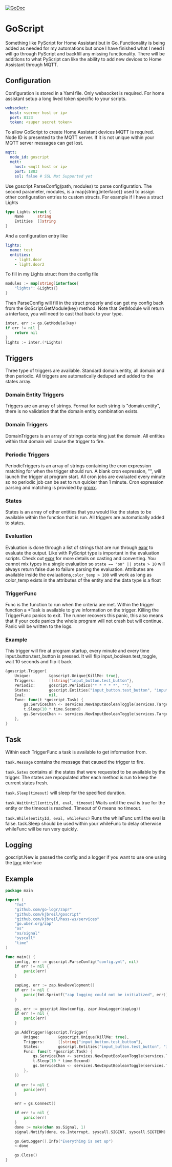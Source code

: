 [![GoDoc](https://img.shields.io/badge/pkg.go.dev-doc-blue)](http://pkg.go.dev/github.com/posener/goreadme)

# GoScript
Something like PyScript for Home Assistant but in Go. Functionality is being added as needed for my automations but once I have finished what I need I will go through PyScript and backfill any missing functionality. There will be additions to what PyScript can like the ability to add new devices to Home Assistant through MQTT.


## Configuration
Configuration is stored in a Yaml file. Only websocket is required. For home assistant setup a long lived token specific to your scripts.
```yaml
websocket:
  host: <server host or ip>
  port: 8123
  token: <super secret token>
```
To allow GoScript to create Home Assistant devices MQTT is required. Node ID is presented to the MQTT server. If it is not unique within your MQTT server messages can get lost.
```yaml
mqtt:
  node_id: goscript
  mqtt:
    host: <mqtt host or ip>
    port: 1883
    ssl: false # SSL Not Supported yet
```
Use goscript.ParseConfig(path, modules) to parse configuration. The second parameter, modules, is a map[string]interface{} used to assign other configuration entries to custom structs. For example if I have a struct Lights
```go
type Lights struct {
    Name      string
    Entities  []string
}
```
And a configuration entry like 
```yaml
lights:
  name: test
  entities:
    - light.door
    - light.door2
```
To fill in my Lights struct from the config file
```go
modules := map[string]interface{
	"lights": &Lights{}
}
```
Then ParseConfig will fill in the struct properly and can get my config back from the GoScript.GetModule(key) method. Note that GetModule will return a interface, you will need to cast that back to your type.
```go
inter, err := gs.GetModule(key)
if err != nil {
    return nil
}
lights := inter.(*Lights)
```

## Triggers
Three type of triggers are available. Standard domain.entity, all domain and then periodic. All triggers are automatically deduped and added to the states array.
### Domain Entity Triggers
Triggers are an array of strings. Format for each string is "domain.entity", there is no validation that the domain entity combination exists.
### Domain Triggers
DomainTriggers is an array of strings containing just the domain. All entities within that domain will cause the trigger to fire.
### Periodic Triggers
PeriodicTriggers is an array of strings containing the cron expression matching for when the trigger should run. A blank cron expression, "", will launch the trigger at program start. All cron jobs are evaluated every minute so no periodic job can be set to run quicker than 1 minute. Cron expression parsing and matching is provided by [gronx](github.com/adhocore/gronx).
### States
States is an array of other entities that you would like the states to be available within the function that is run. All triggers are automatically added to states.
### Evaluation
Evaluation is done through a list of strings that are run through [expr](github.com/antonmedv/expr) to evaluate the output. Like with PyScript type is important in the evaluation scripts. Check out [expr](github.com/antonmedv/expr) for more details on casting and converting. You cannot mix types in a single evaluation so `state == "on" || state > 10` will always return false due to failure parsing the evaluation. Attributes are available inside the evaluations,`color_temp > 100` will work as long as color_temp exists in the attributes of the entity and the data type is a float
### TriggerFunc
Func is the function to run when the criteria are met. Within the trigger function a *Task is available to give information on the trigger. Killing the TriggerFunc panics to exit. The runner recovers this panic, this also means that if your code panics the whole program will not crash but will continue. Panic will be written to the logs.

### Example
This trigger will fire at program startup, every minute and every time input.button.test_button is pressed. It will flip input_boolean.test_toggle, wait 10 seconds and flip it back
```go
&goscript.Trigger{
    Unique:        &goscript.Unique{KillMe: true},
    Triggers:      []string{"input_button.test_button"},
    Periodic:      goscript.Periodics("* * * * *", ""),
    States:        goscript.Entities("input_button.test_button", "input_boolean.test_toggle", "input_number.test_number"),
    Eval:          nil,
    Func: func(t *goscript.Task) {
        gs.ServiceChan <- services.NewInputBooleanToggle(services.Targets("input_boolean.test_toggle"))
        t.Sleep(10 * time.Second)
        gs.ServiceChan <- services.NewInputBooleanToggle(services.Targets("input_boolean.test_toggle"))
    },
}
```

## Task
Within each TriggerFunc a task is available to get information from.

`task.Message` contains the message that caused the trigger to fire.

`task.Sates` contains all the states that were requested to be available by the trigger. The states are repopulated after each method is run to keep the current states fresh.

`task.Sleep(timeout)` will sleep for the specified duration.

`task.WaitUntil(entityId, eval, timeout)` Waits until the eval is true for the entity or the timeout is reached. Timeout of 0 means no timeout.

`task.While(entityId, eval, whileFunc)` Runs the whileFunc until the eval is false. task.Sleep should be used within your whileFunc to delay otherwise whileFunc will be run very quickly.

## Logging 
goscript.New is passed the config and a logger if you want to use one using the [logr](github.com/go-logr/logr) interface

## Example
```go
package main

import (
	"fmt"
	"github.com/go-logr/zapr"
	"github.com/kjbreil/goscript"
	"github.com/kjbreil/hass-ws/services"
	"go.uber.org/zap"
	"os"
	"os/signal"
	"syscall"
	"time"
)

func main() {
	config, err := goscript.ParseConfig("config.yml", nil)
	if err != nil {
		panic(err)
	}

	zapLog, err := zap.NewDevelopment()
	if err != nil {
		panic(fmt.Sprintf("zap logging could not be initialized", err))
	}

	gs, err := goscript.New(config, zapr.NewLogger(zapLog))
	if err != nil {
		panic(err)
	}

	gs.AddTrigger(&goscript.Trigger{
		Unique:        &goscript.Unique{KillMe: true},
		Triggers:      []string{"input_button.test_button"},
		States:        goscript.Entities("input_button.test_button", "input_boolean.test_toggle", "input_number.test_number"),
		Func: func(t *goscript.Task) {
			gs.ServiceChan <- services.NewInputBooleanToggle(services.Targets("input_boolean.test_toggle"))
			t.Sleep(10 * time.Second)
			gs.ServiceChan <- services.NewInputBooleanToggle(services.Targets("input_boolean.test_toggle"))
		},
	})
	
	if err != nil {
		panic(err)
	}

	err = gs.Connect()

	if err != nil {
		panic(err)
	}
	done := make(chan os.Signal, 1)
	signal.Notify(done, os.Interrupt, syscall.SIGINT, syscall.SIGTERM)

	gs.GetLogger().Info("Everything is set up")
	<-done

	gs.Close()
}

```